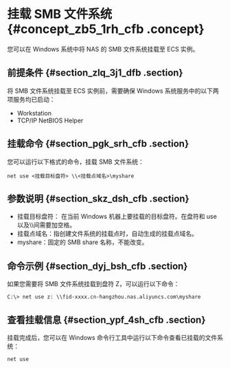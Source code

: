 # 挂载 SMB 文件系统 {#concept_zb5_1rh_cfb .concept}

您可以在 Windows 系统中将 NAS 的 SMB 文件系统挂载至 ECS 实例。

## 前提条件 {#section_zlq_3j1_dfb .section}

将 SMB 文件系统挂载至 ECS 实例前，需要确保 Windows 系统服务中的以下两项服务均已启动：

-   Workstation
-   TCP/IP NetBIOS Helper

## 挂载命令 {#section_pgk_srh_cfb .section}

您可以运行以下格式的命令，挂载 SMB 文件系统：

```
net use <挂载目标盘符> \\<挂载点域名>\myshare
```

## 参数说明 {#section_skz_dsh_cfb .section}

-   挂载目标盘符： 在当前 Windows 机器上要挂载的目标盘符。在盘符和 use 以及\\\\间需要加空格。
-   挂载点域名：指创建文件系统的挂载点时，自动生成的挂载点域名。
-   myshare：固定的 SMB share 名称，不能改变。

## 命令示例 {#section_dyj_bsh_cfb .section}

如果您需要将 SMB 文件系统挂载到盘符 Z，可以运行以下命令：

```
C:\> net use z: \\fid-xxxx.cn-hangzhou.nas.aliyuncs.com\myshare
```

## 查看挂载信息 {#section_ypf_4sh_cfb .section}

挂载完成后，您可以在 Windows 命令行工具中运行以下命令查看已挂载的文件系统：

```
net use
```

